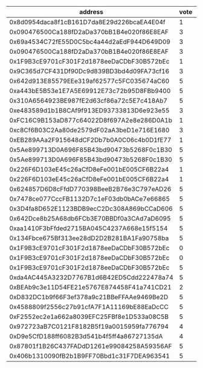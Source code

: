 address|vote|timestamp|signature
---|---|---|---
0x8d0954daca8f1cB161D7da8E29d226bcaEA4E04f|1|1601382444|0x05042b588b746241e43c16568ece46113eb7aa445b6e4cf6becdeb787bea0dd674605b8a947184ce6463cb80d4c366b6430c0cebb135aff36fc47001dcab6d841c
0x090476500Ca188fD2aDa370bB1B4e020f86E8EAF|3|1601382811|0x32e2b687a9699fe5e1cfe09959e431dff6f4976ec9013753e3fa07e0b3328ed56e753848e2827b89817102ad0dd0824b1ef75c2e4ec8a754274070907c8f8ea11b
0x69a4534C72fE55D0C5bc4a44d2aEdF944D649D09|3|1601382856|0x83e264466e712f168b275b99dac4614fe51b192b6b4d70d750cea5bd9653850e03c99af3658e6c1bc4e1e3c64a1730268bc196dc86095d2f3dd29401ed33d5ec1c
0x090476500Ca188fD2aDa370bB1B4e020f86E8EAF|3|1601382873|0x329a53d97c3aee097db0fecb6b0cba87cd5d4ef094293813d0916fecff8f35dc0e6fcf5b1843e076fa132b3812d6d70782efc6b4db1f5b3be2d1f36c17f16efd1b
0x1F9B3cE9701cF301F2d1878eeDaCDbF30B572bEc|1|1601383424|0x79db489389ab58e7277b826131bde0147d70fef8dbffa59a22c33ddf1f696ea0453fc69dbe9fca0ecbfb65c4d019278ceba574b6249f783487bccad7b4b8ad8d1b
0x9C365d7CF431Df90Dc9d839BD3bd4d09FA73cf16|3|1601383624|0x27076d28e1e2644db3661f3752fde1a2994dd2039b85dd7e166ac34c9e64f01c43f7dd6bf4092e0ff322b3394c3f93e098bae11e57a44398ccc5ca99fe71f6361c
0x642d913E85579EEe319af62577c5FC035674aC60|5|1601384014|0x15bbe1099ee5c2f1514772baf21bf74f71f84f2874d93ef1dcc84db2866e9f6f46c9ab286bcc872490266663ca40d4d02926c786d167924d96d70c854c74f8601c
0xa443bE5B53e1E7A5E69912E73c72b95D8FBb9400|5|1601384278|0xa3b6aaa59c5a49a9ee1bde444b06b63818488e6a57ce4a5d45324fd5d0e43ad35495c8b3b33d889f9ab39fa2c331ab11d5b43f25ee7948f1f2f43319e9eacd221b
0x310A6564923BE987fE2d63cf86a72c5E7c418Ab7|5|1601384832|0xcbc511f9f485d27902476180d42db7741ce27ec8f1e4ab3e2422d1f34c6e7ca132f0d71b59372c4fdb4a21721a4e3aa47cad94597ceb5ba2d572eed7b4faa9191c
0xe483589d1b1B8CAf9f913ED93733813D6e923e55|3|1601384914|0xe6335261a38e12010a2f464be76596b856f0307637339000ef1ab136d0279e401b9f95f6c164f81e02e631ccd27270516d2dd7cbb2b814daf6c02b9f01d063ca1c
0xFC16C9B153aD877c64022D8f697A2e8e286D0A1b|1|1601385262|0xdcd11c2e3a4e9096ec91732c284a50d5ee49cbdd60bfc1085cd2d9b74d153fb95bf45d18e5bc125c592baf0d5f8b11f21dbd2b3bf3f0c2c815d5951406adb9c81b
0xc8Cf6B03C2Aa80de2579dF02aA3beD1e716E1680|3|1601386666|0xea1b5e0f7a199575c4866e125487dedd5918807dfc18623423f5df8c19db67dc0f065a635f59632a588d66391a1f31304ccd940f4aad761264a7078fdbd5904d1b
0xEB289AAa2F915648dCF2Db7b0A0C06c4b0D1fE77|1|1601387182|0x0e387b46982f6ab592e20b4ee8a31d0e095abca04c3af17019b1b715ce7185fb1323674b6dad182e05565e1c2a058ee5b0697a71271fb6c41814d1415dea748b1c
0x5Ae899713D0A696F85B43bd90473b5268F0c1B30|5|1601387372|0xf43a55fe964c64abc5673f1e68679b4632ffe4402374140f2785a56bfc7745c8629abdb90943cf93153803fd7f74566165d7ed25beb2219e2f5d5eb6eb03e34c1c
0x5Ae899713D0A696F85B43bd90473b5268F0c1B30|5|1601387442|0x843b1bab01d8c69fc032eca806766c3033e9043aa5fca53fbda244161f03633d42d34d93510d6126696c1002dd075c21342d9d7b8b0b67b034836a8066bf6e9b1c
0x226F6D103eE45c26aCfD8eFe001bE005CF6B22a4|1|1601387454|0x71e607ad1d411c9729cf8d5b198c6d6bc7f4cb8038ed069a28e43f9f51dde9501d8e792d29925b90d7bdbd01e0b6f1f9b6562e4200f93091b2b3648bf151b5101b
0x226F6D103eE45c26aCfD8eFe001bE005CF6B22a4|1|1601387579|0x5cb8f17b46a541da1a5a1bcd5514f20eb2a77306f209466393a1fe7d9e349193220462699e9ea964018c2aa39583209731958bce6e6b852b8affc3232edfae5d1b
0x624857D6D8cFfdD770398BeeB2B76e3C797eAD26|5|1601390040|0xe6f44d90d1ad487654f1eceb9cef7e37acc52bab11829f7f5ad2de1f5879d07d557731c00e23d0b27ef54da6b23eae345ca63e7fb7db8691bd3f55ed0ecf0bdc1c
0x7478ce077CccFB1132D7c1eF03db0bACe7e66865|5|1601393623|0xe341a7c48fb00faf000f232e710c7fd2ac46de2bd914a08d178c08404a8dd80e45c9eeb44a8eb42227112ee21eec41b0a4834671e39a6359ab9a11f5692761bb1c
0x3D4fa8D652E1123BDB9ecC2Dc308A869bCCaD606|5|1601397135|0x4e36cdc7eb196b9b7b2666b791484f93aeaadacd7b4f13385f8fd08a505f916142896ba7cfcb2823be916f7b81c629562e365c97d5712f9a78169a3042252ab81c
0x642Dce8b25A68db6FCb3E70BBDf0a3CAd7aD6095|5|1601407439|0x62b3577940c9ddfd1155db7a446198286333f0b65907713d5a533aabb105c46725c5829d0bed7472fa5bbb026030494c74c7ba4266d121698e6fc793c02c344f1c
0xaa1410F3bFfded2715BA045C4237A668e15f5154|5|1601416158|0xe0e66b7099436856f6b42cb5adde0a6ae6e1d3b56e2aedac3d9dd585be5b7d1a06f24ea6299f55754a838a7e0bd661041e8e4e793a7b0e611ffdc030d5b4a3c91c
0x134Fbce675Bf313ee28dD2D2B281BA1Fa90758ba|5|1601417808|0x804053cc8b1320074212676d1c33a3f1622fbd775d801c3975077666e78c065f3fefe7ec1aa4b75d885ec0c41a272964e0a6b79872a2e0ec164eac5172fb07c81c
0x1F9B3cE9701cF301F2d1878eeDaCDbF30B572bEc|0|1601424577|0xae74e39532b33a3a0f2b43b16d84ecd032b2ae7addb14d4ec7d7774380e234ac761a2f41024622358cf774e4ed47411fa5cb940ebf9847398336c511a65abed51c
0x1F9B3cE9701cF301F2d1878eeDaCDbF30B572bEc|0|1601424645|0xb203945256951ce923e83241da38e3f23f7375fb70fb2701d763dd9bdafa3bdc6233aa6e6c4d7b6f7004ed44c28e28db37bb9829a31db9427097ead70d3cd96b1c
0x1F9B3cE9701cF301F2d1878eeDaCDbF30B572bEc|5|1601424785|0xc162f7ab9294da79a2a859c67dd2cd3398420a1f22bf3b674f3e768216544fac059ba7e85da3df533d31f1b1fe98d3893b272e2b324e4ea30ddadf3d439e75b71c
0xda4AC445A3232D7767B1d6B42ED5Cdd222478a74|5|1601428591|0x10cb3dec22f789c803bc4c70776a6825ad5945a74ee261e67b4d3ad6fef895cc0ec47b2afa959bc47940ab65e3efdc4a1c76969c9f31602d37b534d3f2cc92281c
0xBEAb9c3e11D54FE21e5767E874458F41a741CD21|2|1601430711|0x42243494822f0cc9d85010c9f0d9a3a68ddc0dc5406805f90f079975615ae23e5be361c984df07faa1ec74b32674a282bf520c7b116a2c324c0f8cd0fba80b831c
0xD832DC1b9f66F3ef378a9c21BBeFFAAe9469Be2D|5|1601434285|0xf29943e4e5b80ccd132814e82b27d78f52bcc26c2b2060344378bf9b26f4aae92ccec2e9731e1058ffb790d5302475f914326f9e4a99bf3c264ba8f4b596fa7f1b
0x4588809f2556c27b91cfA7F1A11169bE88EaDcCC|5|1601448382|0xbe14b6efd1d454e454db27e80954afdec57d22164bbb0af2d87934827cb9efb04fa03767a0ef751779d7d0edfc9652aa3538767762ac00b53ccaf488b59618f21b
0xF2552ec2e1a662a8039EFC25FBf8e1D533a08C5B|5|1601455814|0x31b517a405e5ca721af92ff9f9d115f56531dc593a49f88ecfa1497df4602fa9596fdc6471390c8e3dbaf4f72632798eeaa515c7d98fe1380b44b6f51693ec721b
0x972723aB7C0121F8182B5f19a0015959fa776794|4|1601458046|0x509f9590b47261860762e9edc342d4468e8cb6b3a9f417fcceda8e536dded23249e05bb2e657e4c911c8c86b12a3ef11a9a6b3e72ccef6af56174afb4d60826e1b
0xD9e5CfD188ff6082B3d541b4f5ff4a86727135dA|4|1601460705|0xde1bb6577fa4fb39f38de5586c147f188e4487198404fcc17af1e5348da4ae1c716d552bf3d53efccc57d45658f9c37c4768b4ccbd60cca472a3449b6c78072d1c
0x87801f1B26C437FADdD1261e99084258A59356AF|5|1601464018|0xae5951656018fa448dea167340b9444a502a8c3316228a26d43f579b15134d20732ae1c09507000fed5771ca0d751a89d4a588f59d99d06dbed21f02e585b5cd1b
0x406b1310090fB2b1B9FF70Bbd1c31F7DEA963541|5|1601465555|0xac0abede4393a165ad6a93b75a738d72013a61208988952f52ff90c0cd0efbe41a8c16545a98c2c8d6280b8236397fcf425af4b89e81b62bbd82f1198ac292bf1c